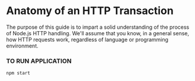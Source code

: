 # Anatomy of an HTTP Transaction
The purpose of this guide is to impart a solid understanding of the process of Node.js HTTP handling. We'll assume that you know, in a general sense, how HTTP requests work, regardless of language or programming environment.

### TO RUN APPLICATION
```
npm start
```